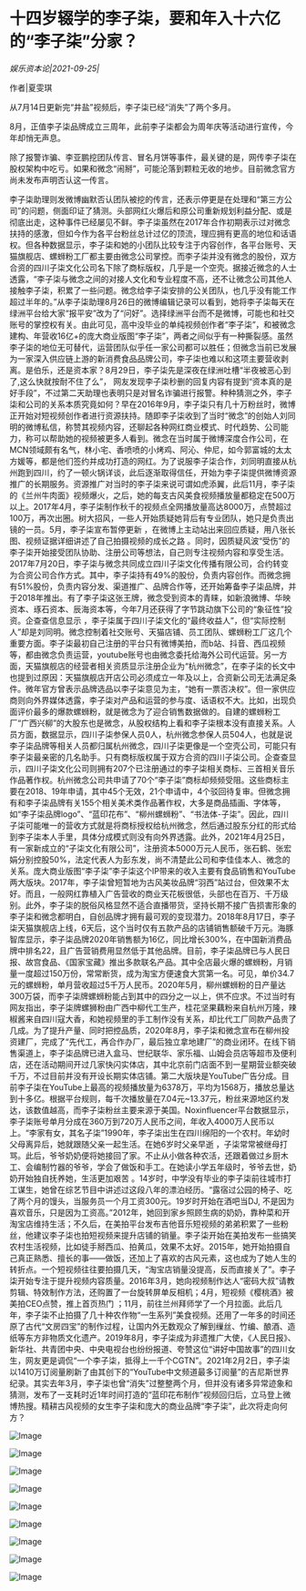# 十四岁辍学的李子柒，要和年入十六亿的“李子柒”分家？

*娱乐资本论|2021-09-25|*

作者|夏雯琪

从7月14日更新完“井盐”视频后，李子柒已经“消失”了两个多月。

8月，正值李子柒品牌成立三周年，此前李子柒都会为周年庆等活动进行宣传，今年却悄无声息。

除了报警诈骗、李亚鹏挖团队传言、冒名月饼等事件，最关键的是，网传李子柒在股权架构中吃亏。如果和微念“闹掰”，可能沦落到颗粒无收的地步。目前微念官方尚未发布声明否认这一传言。

李子柒助理则发微博幽默否认团队被挖的传言，还表示停更是在处理和“第三方公司”的问题，侧面印证了猜测。头部网红火爆后和原公司重新规划利益分配、或是彻底出走，这种事件已经屡见不鲜。李子柒虽然在2017年合作初期表示过对微念扶持的感激，但如今作为各平台粉丝总计过亿的顶流，理应拥有更高的地位和话语权。但各种数据显示，李子柒和她的小团队比较专注于内容创作，各平台账号、天猫旗舰店、螺蛳粉工厂都主要由微念公司掌控。而李子柒并没有微念的股份，双方合资的四川子柒文化公司名下除了商标版权，几乎是一个空壳。据接近微念的人士透露，“李子柒与微念之间的对接人文化和专业程度不高，还不让微念公司其他人接触李子柒，积累了一些问题。微念给李子柒安排的公关团队，也几乎没有能工作超过半年的。”从李子柒助理8月26日的微博编辑记录可以看到，她将李子柒每天在绿洲平台给大家“报平安”改为了“问好”。选择绿洲平台而不是微博，可能也和社交账号的掌控权有关。由此可见，高中没毕业的单纯视频创作者“李子柒”，和被微念建构、年营收16亿+的庞大商业版图“李子柒”，两者之间似乎有一种撕裂感。虽然李子柒的地位无可替代，运营团队似乎任一家公司都可以胜任；但微念当前已发展为一家深入供应链上游的新消费食品品牌公司，李子柒也难以和这项主要营收剥离。是伯乐，还是资本家？8月29日，李子柒先是深夜在绿洲吐槽“半夜被恶心到了,这么快就按耐不住了么”， 网友发现李子柒秒删的回复内容有提到“资本真的是好手段”，不过第二天助理也表明只是对冒名诈骗进行报警。种种猜测之外，李子柒和公司的关系本质究竟如何？早在2016年9月，李子柒只有几十万粉丝时，微博正开始对短视频创作者进行资源扶持。随即李子柒收到了当时“微念”的创始人刘同明的微博私信，称赞其视频内容，还聊起各种网红商业模式、时代趋势、公司能力，称可以帮助她的视频被更多人看到。微念在当时属于微博深度合作公司，在MCN领域颇有名气，林小宅、香喷喷的小烤鸡、阿沁、仲尼，如今郭富城的太太方媛等，都是他们签约并成功打造的网红。为了说服李子柒合作，刘同明直接从杭州跑到四川，约了一顿火锅详谈，此后逐渐取得信任，开始为李子柒提供微博资源推广的长期服务。资源推广对当时的李子柒来说可谓如虎添翼，此后11月，李子柒的《兰州牛肉面》视频爆火，之后，她的每支古风美食视频播放量都稳定在500万以上。2017年4月，李子柒制作秋千的视频点全网播放量高达8000万，点赞超过100万，再次出圈。树大招风，一些人开始质疑她背后有专业团队，她只是负责出镜的一员。5月，李子柒宣布暂停更新 ，在微博上主动站出来回应质疑，用八张长图、视频证据详细讲述了自己拍摄视频的成长之路 。同时，因质疑风波“受伤”的李子柒开始接受团队协助、注册公司等想法，自己则专注视频内容和享受生活。2017年7月20日，李子柒与微念共同成立四川子柒文化传播有限公司，合约转变为合资公司合作方式。其中，李子柒持有49%的股份，负责内容创作。而微念拥有51%股份，负责内容分发、渠道推广、品牌合作等，还开始筹备李子柒品牌，并于2018年推出。有了李子柒这张王牌，微念受到资本的青睐，如新浪微博、华映资本、琢石资本、辰海资本等，今年7月还获得了字节跳动旗下公司的“象征性”投资。企查查信息显示 ，李子柒属于四川子柒文化的“最终收益人”，但“实际控制人”却是刘同明。微念控制着社交账号、天猫店铺、员工团队、螺蛳粉工厂这几个重要方面。李子柒最初自己注册的平台只有微博美拍，而b站、抖音、西瓜视频等，都由微念负责运营，youtube账号也由微念委托给海外公司代运营。另一方面，天猫旗舰店的经营者相关资质显示注册企业为“杭州微念”，在李子柒的长文中也提到过原因：天猫旗舰店开店公司必须成立一年及以上，合资新公司无法满足条件。微年官方曾表示品牌选品以李子柒意见为主，“她有一票否决权”。但一家供应商则向外界媒体透露，李子柒对产品和运营的参与度、话语权不大。比如，出现负面评价最多的爆款螺蛳粉，就是微念为了迎合销售数据做的。自建的螺蛳粉工厂“广西兴柳”的大股东也是微念，从股权结构上看和李子柒根本没有直接关系。人员方面，数据显示，四川子柒参保人员0人，杭州微念参保人员504人，也就是说李子柒品牌等相关人员都归属杭州微念，四川子柒更像是一个空壳公司，可能只有李子柒最亲密的几名助手。只有商标版权属于双方合资的四川子柒公司。企查查显示，四川子柒文化公司则拥有207个已注册通过的李子柒相关商标、三首相关音乐作品著作权。杭州微念公司共申请了70个“李子柒”商标却频频受阻。这些商标主要在2018、19年申请，其中45个无效，21个申请中，4个驳回待复审。但微念拥有和李子柒品牌有关155个相关美术类作品著作权，大多是商品插画、字体等，如“李子柒品牌logo”、“蓝印花布”、“柳州螺蛳粉”、“书法体-子柒”。因此，四川子柒可能唯一的营收方式就是将商标授权给杭州微念，然后通过股东分红的形式给到李子柒本人手里，具体分成模式则没有向外界透露。此外，2021年4月25日，有一家新成立的“子柒文化有限公司”，注册资本5000万元人民币，张石鹤、张宏娟分别控股50%，法定代表人为彭东发，尚不清楚此公司和李佳佳本人、微念的关系。庞大商业版图“李子柒”李子柒这个IP带来的收入主要有食品销售和YouTube两大版块。2017年，李子柒曾短暂地为古风美妆品牌“羽西”站过台，但效果不太好。而且，一般网红靠植入广告营收的商业天花板很低，头部也在百万、千万级别。此外，李子柒的脱俗风格显然不适合直播带货，坚持长期不接广告损害形象的李子柒和微念都明白，自创品牌才拥有最可观的变现潜力。2018年8月17日，李子柒天猫旗舰店上线，6天后，这个当时仅有五款产品的店铺销售额破千万元。海豚智库显示，李子柒品牌2020年销售额为16亿，同比增长300%，在中国新消费品牌中排名22，且广告营销费用显然低于其他品牌。目前，李子柒品牌已与人民日报、故宫食品、《国家宝藏》推出多款联名产品。其中全店最火爆的螺蛳粉，月销量一度超过150万份，常常断货，成为淘宝方便速食大赏第一名。可见，单价34.7元的螺蛳粉，单月营收超过5千万人民币。2020年5月，柳州螺蛳粉的日产量达300万袋，而李子柒牌螺蛳粉能占到其中的四分之一以上，供不应求。不过当时有网友指出，李子柒牌螺狮粉由广西中柳代工生产，桂花坚果藕粉来自杭州万隆，辣椒酱来自四川寇大香，和她视频里的手工制作没有关系，却比代工厂同款产品贵了几成。为了提升产量、同时把控品质，2020年8月，李子柒和微念宣布在柳州投资建厂，完成了“先代工，再合作办厂，最后独立拿地建厂”的商业闭环。在线下销售渠道上，李子柒品牌已进入盒马、世纪联华、家乐福、山姆会员店等超市及便利店，还在活动期间开过几家快闪实体店，其中北京前门店面不到一星期营业额突破千万，不过目前并没有开设长期实体店铺。第二大版块是YouTube广告分成。目前李子柒在YouTube上最高的视频播放量为6378万，平均为1568万，播放总量达到十多亿。根据平台规则，每千次播放量在7.04元~13.37元，粉丝来源地区约发达，该数值越高，而李子柒粉丝主要来源于美国。Noxinfluencer平台数据显示，李子柒账号单月分成在360万到720万人民币之间，年收入4000万人民币以上。“李家有女，其名子柒”1990年，李子柒出生在四川绵阳的一个农村。年幼时父母离异后，她就跟随父亲一起生活。在她6岁时父亲早逝 ，子柒常常被继母打骂。此后，爷爷奶奶便将她接回了家。不止从小做各种农活，还跟着做过乡厨木工、会编制竹器的爷爷，学会了做饭和手工。在她读小学五年级时，爷爷去世，奶奶开始独自抚养她，生活更加艰苦 。14岁时，中学没有毕业的李子柒前往城市打工谋生，她曾在综艺节目中讲述过这段八年的漂泊经历。“露宿过公园的椅子、吃了两个月的馒头，当服务员一个月工资300元。19岁时开始在酒吧当DJ, 不是因为喜欢音乐，只是因为工资高。”2012年，她回到家乡照顾生病的奶奶，靠种菜和开淘宝店维持生活；不久后，在美拍平台发布吉他音乐短视频的弟弟积累了一些粉丝，他建议李子柒也拍短视频来提升店铺的销量。李子柒开始在美拍发布一些搞笑农村生活视频，比如徒手掰西瓜、拍黄瓜，效果不太好。2015年，她开始拍摄自己真正熟悉、擅长的事——做饭，还加上了喜欢的古风元素，这也成为了她人生的转折点。一个短视频往往要拍摄几天，“淘宝店销量没提高，反而直接关了”。李子柒开始专注于提升视频内容质量。2016年3月，她向视频制作达人“密码大叔”请教剪辑、特效制作方法，还购置了一台旋转屏单反相机；4月，短视频《樱桃酒》被美拍CEO点赞，推上首页热门 ；11月，前往兰州拜师学了一个月拉面。此后几年，李子柒不止拍摄了几十种农作物“一生系列”美食视频。还用了一年多的时间还原了古代“文房四宝”的制作过程，让国内外无数观众了解到缫丝、竹编、酿酒、造纸等东方非物质文化遗产。2019年8月，李子柒成为非遗推广大使，《人民日报》、新华社、共青团中央、中央电视台也纷纷报道、夸赞这位“讲好中国故事”的四川女生，网友更是调侃“一个李子柒，抵得上一千个CGTN”。2021年2月2日，李子柒以1410万订阅量刷新了由其创下的“YouTube中文频道最多订阅量”的吉尼斯世界纪录。其实去年3月，李子柒也曾“消失”过整整两个月，但并没有诸多异常迹象和猜测，发布了一支耗时近1年时间打造的“蓝印花布制作”视频回归后，立马登上微博热搜。精耕古风视频的女生李子柒和庞大的商业品牌“李子柒”，此次将走向何方？

![Image](https://mmbiz.qpic.cn/mmbiz_png/89KlkjcF9iam03GyTulgsQBiaaOlV8qd9zDO97qWbX9pNqqMklQyrtoYLIVdllyZ8lz4ibibLr4ZbffRpiaIqTb5wAA/640?wx_fmt=png&tp=webp&wxfrom=5&wx_lazy=1&wx_co=1)

![Image](https://mmbiz.qpic.cn/mmbiz_jpg/89KlkjcF9iam03GyTulgsQBiaaOlV8qd9ztJ5pwLdxBT1X1VbLwD8Ho51UCWO7YRmyoia3JgHCUGIrpiaQs96jUFyQ/640?wx_fmt=jpeg&tp=webp&wxfrom=5&wx_lazy=1&wx_co=1)

![Image](https://mmbiz.qpic.cn/mmbiz_gif/89KlkjcF9iamTdgTuqNXrEYOP04Mx2pMVDA4yaTXxroEzkbITcic5WlFCapcyG1JiaxbpVVIJe6FRCSAGZP0XLn0Q/640?wx_fmt=gif&tp=webp&wxfrom=5&wx_lazy=1)

![Image](https://mmbiz.qpic.cn/mmbiz_jpg/89KlkjcF9iam03GyTulgsQBiaaOlV8qd9zyvlULCa9WBkXtgG3UlIJWxlGGzIqicNwGrSIRmh3NatHL4JmPvXDib4A/640?wx_fmt=jpeg&tp=webp&wxfrom=5&wx_lazy=1&wx_co=1)

![Image](https://mmbiz.qpic.cn/mmbiz_png/89KlkjcF9iam03GyTulgsQBiaaOlV8qd9zEFr9oV2ZtSib4a96we7VQZ3Kok2jqqasjXkibKiaN7XbaXuwwmv3945pw/640?wx_fmt=png&tp=webp&wxfrom=5&wx_lazy=1&wx_co=1)

![Image](https://mmbiz.qpic.cn/mmbiz_gif/89KlkjcF9iamTdgTuqNXrEYOP04Mx2pMVDA4yaTXxroEzkbITcic5WlFCapcyG1JiaxbpVVIJe6FRCSAGZP0XLn0Q/640?wx_fmt=gif&tp=webp&wxfrom=5&wx_lazy=1)

![Image](https://mmbiz.qpic.cn/mmbiz_png/89KlkjcF9iam03GyTulgsQBiaaOlV8qd9zA1QEJ3P2jvd773MTahQYVhGFCWEnETUNQp2WHHGaohCDCTZdlWuFaQ/640?wx_fmt=png&tp=webp&wxfrom=5&wx_lazy=1&wx_co=1)

![Image](https://mmbiz.qpic.cn/mmbiz_gif/89KlkjcF9iamTdgTuqNXrEYOP04Mx2pMVDA4yaTXxroEzkbITcic5WlFCapcyG1JiaxbpVVIJe6FRCSAGZP0XLn0Q/640?wx_fmt=gif&tp=webp&wxfrom=5&wx_lazy=1)

![Image](https://mmbiz.qpic.cn/mmbiz_gif/89KlkjcF9iam03GyTulgsQBiaaOlV8qd9zFqIN4ajzUzRPSibuVeItuUbK6V1P3Xzs0t0pPjlZh3hICGpQVC3kc6g/640?wx_fmt=gif&tp=webp&wxfrom=5&wx_lazy=1)

